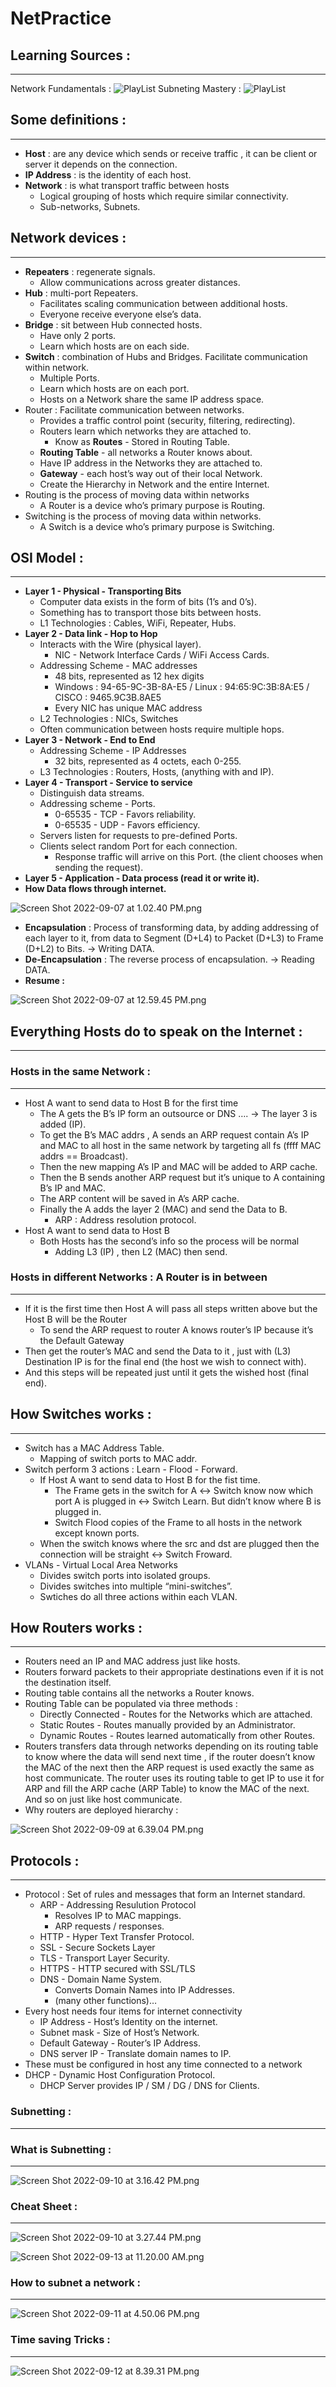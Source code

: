 # NetPractice

## Learning Sources :

---

Network Fundamentals : ![PlayList](https://www.youtube.com/playlist?list=PLIFyRwBY_4bRLmKfP1KnZA6rZbRHtxmXi)
Subneting Mastery : ![PlayList](https://www.youtube.com/playlist?list=PLIFyRwBY_4bQUE4IB5c4VPRyDoLgOdExE)

## Some definitions :

---

- **Host** : are any device which sends or receive traffic , it can be client or server it depends on the connection.
- **IP Address** : is the identity of each host.
- **Network** : is what transport traffic between hosts
    - Logical grouping of hosts which require similar connectivity.
    - Sub-networks, Subnets.

## Network devices :

---

- **Repeaters** : regenerate signals.
    - Allow communications across greater distances.
- **Hub** : multi-port Repeaters.
    - Facilitates scaling communication between additional hosts.
    - Everyone receive everyone else’s data.
- **Bridge** : sit between Hub connected hosts.
    - Have only 2 ports.
    - Learn which hosts are on each side.
- **Switch** : combination of Hubs and Bridges. Facilitate communication within network.
    - Multiple Ports.
    - Learn which hosts are on each port.
    - Hosts on a Network share the same IP address space.
- Router : Facilitate communication between networks.
    - Provides a traffic control point (security, filtering, redirecting).
    - Routers learn which networks they are attached to.
        - Know as **Routes** - Stored in Routing Table.
    - **Routing Table** - all networks a Router knows about.
    - Have IP address in the Networks they are attached to.
    - **Gateway** - each host’s way out of their local Network.
    - Create the Hierarchy in Network and the entire Internet.
- Routing is the process of moving data within networks
    - A Router is a device who’s primary purpose is Routing.
- Switching is the process of moving data within networks.
    - A Switch is a device who’s primary purpose is Switching.

## OSI Model :

---

- **Layer 1 - Physical - Transporting Bits**
    - Computer data exists in the form of bits (1’s and 0’s).
    - Something has to transport those bits between hosts.
    - L1 Technologies : Cables, WiFi, Repeater, Hubs.
- **Layer 2 - Data link - Hop to Hop**
    - Interacts with the Wire (physical layer).
        - NIC - Network Interface Cards / WiFi Access Cards.
    - Addressing Scheme - MAC addresses
        - 48 bits, represented as 12 hex digits
        - Windows : 94-65-9C-3B-8A-E5 / Linux : 94:65:9C:3B:8A:E5 / CISCO : 9465.9C3B.8AE5
        - Every NIC has unique MAC address
    - L2 Technologies : NICs, Switches
    - Often communication between hosts require multiple hops.
- **Layer 3 - Network - End to End**
    - Addressing Scheme  - IP Addresses
        - 32 bits, represented as 4 octets, each 0-255.
    - L3 Technologies : Routers, Hosts, (anything with and IP).
- **Layer 4 - Transport - Service to service**
    - Distinguish data streams.
    - Addressing scheme - Ports.
        - 0-65535 - TCP - Favors reliability.
        - 0-65535 - UDP - Favors efficiency.
    - Servers listen for requests to pre-defined Ports.
    - Clients select random Port for each connection.
        - Response traffic will arrive on this Port. (the client chooses when sending the request).
- **Layer 5 - Application - Data process (read it or write it).**
- **How Data flows through internet.**

![Screen Shot 2022-09-07 at 1.02.40 PM.png](screenshots/Screen_Shot_2022-09-07_at_1.02.40_PM.png)

- **Encapsulation** : Process of transforming data, by adding addressing of each layer to it, from data to Segment (D+L4) to Packet (D+L3) to Frame (D+L2) to Bits. → Writing DATA.
- **De-Encapsulation** : The reverse process of encapsulation. → Reading DATA.
- **Resume :**

![Screen Shot 2022-09-07 at 12.59.45 PM.png](screenshots/Screen_Shot_2022-09-07_at_12.59.45_PM.png)

## Everything Hosts do to speak on the Internet :

---

### Hosts in the same Network :

---

- Host A want to send data to Host B for the first time
    - The A gets the B’s IP form an outsource or DNS …. → The layer 3 is added (IP).
    - To get the B’s MAC addrs , A sends an ARP request contain A’s IP and MAC to all host in the same network by targeting all fs (ffff MAC addrs == Broadcast).
    - Then the new mapping A’s IP and MAC will be added to ARP cache.
    - Then the B sends another ARP request but it’s unique to A containing B’s IP and MAC.
    - The ARP content will be saved in A’s ARP cache.
    - Finally the A adds the layer 2 (MAC) and send the Data to B.
        - ARP : Address resolution protocol.
- Host A want to send data to Host B
    - Both Hosts has the second’s info so the process will be normal
        - Adding L3 (IP) , then L2 (MAC) then send.

### Hosts in different Networks : A Router is in between

---

- If it is the first time then Host A will pass all steps written above but the Host B will be the Router
    - To send the ARP request to router A knows router’s IP because it’s the Default Gateway
- Then get the router’s MAC and send the Data to it , just with (L3) Destination IP is for the final end (the host we wish to connect with).
- And this steps will be repeated just until it gets the wished host (final end).

## How Switches works :

---

- Switch has a MAC Address Table.
    - Mapping of switch ports to MAC addr.
- Switch perform 3 actions : Learn - Flood - Forward.
    - If Host A want to send data to Host B for the fist time.
        - The Frame gets in the switch for A ↔ Switch know now which port A is plugged in ↔ Switch Learn. But didn’t know where B is plugged in.
        - Switch Flood copies of the Frame to all hosts in the network except known ports.
    - When the switch knows where the src and dst are plugged then the connection will be straight ↔ Switch Froward.
- VLANs - Virtual Local Area Networks
    - Divides switch ports into isolated groups.
    - Divides switches into multiple “mini-switches”.
    - Swtiches do all three actions within each VLAN.

## How Routers works :

---

- Routers need an IP and MAC address just like hosts.
- Routers forward packets to their appropriate destinations even if it is not the destination itself.
- Routing table contains all the networks a Router knows.
- Routing Table can be populated via three methods :
    - Directly Connected - Routes for the Networks which are attached.
    - Static Routes - Routes manually provided by an Administrator.
    - Dynamic Routes - Routes learned automatically from other Routes.
- Routers transfers data through networks depending on its routing table to know where the data will send next time , if the router doesn’t know the MAC of the next then the ARP request is used exactly the same as host communicate. The router uses its routing table to get IP to use it for ARP and fill the ARP cache (ARP Table) to know the MAC of the next. And so on just like host communicate.
- Why routers are deployed hierarchy :

![Screen Shot 2022-09-09 at 6.39.04 PM.png](screenshots/Screen_Shot_2022-09-09_at_6.39.04_PM.png)

## Protocols :

---

- Protocol : Set of rules and messages that form an Internet standard.
    - ARP - Addressing Resulution Protocol
        - Resolves IP to MAC mappings.
        - ARP requests / responses.
    - HTTP - Hyper Text Transfer Protocol.
    - SSL - Secure Sockets Layer
    - TLS - Transport Layer Security.
    - HTTPS - HTTP secured with SSL/TLS
    - DNS - Domain Name System.
        - Converts Domain Names into IP Addresses.
        - (many other functions)…
- Every host needs four items for internet connectivity
    - IP Address - Host’s Identity on the internet.
    - Subnet mask - Size of Host’s Network.
    - Default Gateway - Router’s IP Address.
    - DNS server IP - Translate domain names to IP.
- These must be configured in host any time connected to a network
- DHCP - Dynamic Host Configuration Protocol.
    - DHCP Server provides IP / SM / DG / DNS for Clients.
    

### Subnetting :

---

### What is Subnetting :

---

![Screen Shot 2022-09-10 at 3.16.42 PM.png](screenshots/Screen_Shot_2022-09-10_at_3.16.42_PM.png)

### Cheat Sheet :

---

![Screen Shot 2022-09-10 at 3.27.44 PM.png](screenshots/Screen_Shot_2022-09-10_at_3.27.44_PM.png)

![Screen Shot 2022-09-13 at 11.20.00 AM.png](screenshots/Screen_Shot_2022-09-13_at_11.20.00_AM.png)

### How to subnet a network :

---

![Screen Shot 2022-09-11 at 4.50.06 PM.png](screenshots/Screen_Shot_2022-09-11_at_4.50.06_PM.png)

### Time saving Tricks :

---

![Screen Shot 2022-09-12 at 8.39.31 PM.png](screenshots/Screen_Shot_2022-09-12_at_8.39.31_PM.png)